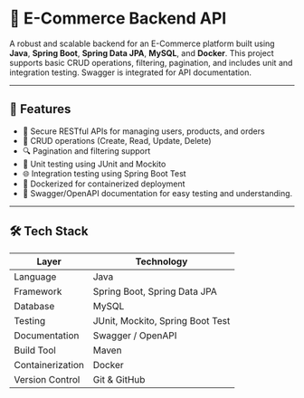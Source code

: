 # 🛒 E-Commerce Backend API

A robust and scalable backend for an E-Commerce platform built using **Java**, **Spring Boot**, **Spring Data JPA**, **MySQL**, and **Docker**. This project supports basic CRUD operations, filtering, pagination, and includes unit and integration testing. Swagger is integrated for API documentation.

---

## 📌 Features

- 🔐 Secure RESTful APIs for managing users, products, and orders
- 📄 CRUD operations (Create, Read, Update, Delete)
- 🔍 Pagination and filtering support
- 🧪 Unit testing using JUnit and Mockito
- 🌐 Integration testing using Spring Boot Test
- 🐳 Dockerized for containerized deployment
- 📑 Swagger/OpenAPI documentation for easy testing and understanding.

---

## 🛠️ Tech Stack

| Layer              | Technology                        |
|--------------------|-----------------------------------|
| Language           | Java                              |
| Framework          | Spring Boot, Spring Data JPA      |
| Database           | MySQL                             |
| Testing            | JUnit, Mockito, Spring Boot Test  |
| Documentation      | Swagger / OpenAPI                 |
| Build Tool         | Maven                             |
| Containerization   | Docker                            |
| Version Control    | Git & GitHub                      |
